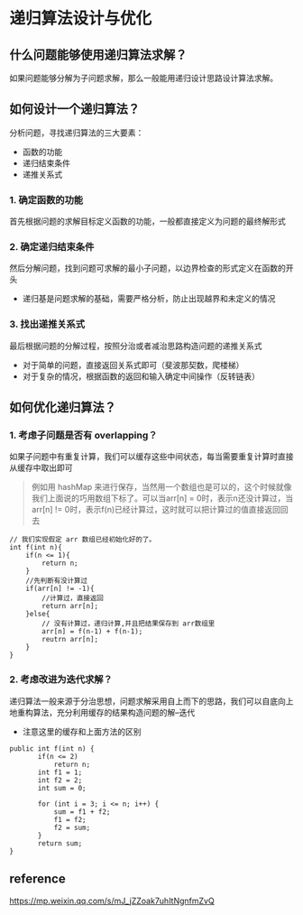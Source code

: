# 递归算法设计与优化

## 什么问题能够使用递归算法求解？

如果问题能够分解为子问题求解，那么一般能用递归设计思路设计算法求解。

## 如何设计一个递归算法？

分析问题，寻找递归算法的三大要素：

- 函数的功能
- 递归结束条件
- 递推关系式

### 1. 确定函数的功能

首先根据问题的求解目标定义函数的功能，一般都直接定义为问题的最终解形式

### 2. 确定递归结束条件

然后分解问题，找到问题可求解的最小子问题，以边界检查的形式定义在函数的开头

- 递归基是问题求解的基础，需要严格分析，防止出现越界和未定义的情况

### 3. 找出递推关系式

最后根据问题的分解过程，按照分治或者减治思路构造问题的递推关系式

- 对于简单的问题，直接返回关系式即可（斐波那契数，爬楼梯）
- 对于复杂的情况，根据函数的返回和输入确定中间操作（反转链表）

## 如何优化递归算法？

### 1. 考虑子问题是否有 overlapping？

如果子问题中有重复计算，我们可以缓存这些中间状态，每当需要重复计算时直接从缓存中取出即可

> 例如用 hashMap 来进行保存，当然用一个数组也是可以的，这个时候就像我们上面说的巧用数组下标了。可以当arr[n] = 0时，表示n还没计算过，当arr[n] != 0时，表示f(n)已经计算过，这时就可以把计算过的值直接返回回去

```
// 我们实现假定 arr 数组已经初始化好的了。
int f(int n){
    if(n <= 1){
        return n;
    }
    //先判断有没计算过
    if(arr[n] != -1){
        //计算过，直接返回
        return arr[n];
    }else{
        // 没有计算过，递归计算,并且把结果保存到 arr数组里
        arr[n] = f(n-1) + f(n-1);
        reutrn arr[n];
    }
}
```



### 2. 考虑改进为迭代求解？

递归算法一般来源于分治思想，问题求解采用自上而下的思路，我们可以自底向上地重构算法，充分利用缓存的结果构造问题的解–迭代

- 注意这里的缓存和上面方法的区别

```
public int f(int n) {
       if(n <= 2)
           return n;
       int f1 = 1;
       int f2 = 2;
       int sum = 0;

       for (int i = 3; i <= n; i++) {
           sum = f1 + f2;
           f1 = f2;
           f2 = sum;
       }
       return sum;
}
```



## reference

<https://mp.weixin.qq.com/s/mJ_jZZoak7uhItNgnfmZvQ>